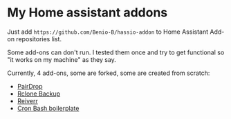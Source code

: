 # My Home assistant addons

Just add `https://github.com/Benio-B/hassio-addon` to Home Assistant Add-on repositories list.

Some add-ons can don't run. I tested them once and try to get functional so "it works on my machine" as they say.

Currently, 4 add-ons, some are forked, some are created from scratch:
- [PairDrop](https://github.com/Benio-B/hassio-addon/tree/main/pairdrop)
- [Rclone Backup](https://github.com/Benio-B/hassio-addon/tree/main/rclone_backup)
- [Reiverr](https://github.com/Benio-B/hassio-addon/tree/main/reiverr)
- [Cron Bash boilerplate](https://github.com/Benio-B/hassio-addon/tree/main/cron_bash_boilerplate)
